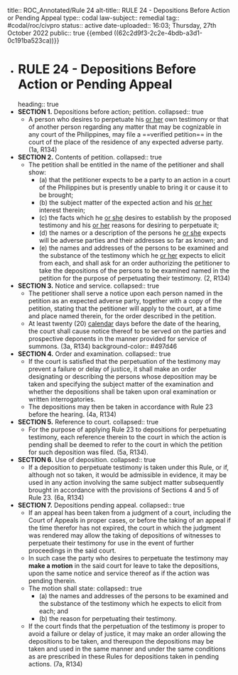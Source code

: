 title:: ROC_Annotated/Rule 24
alt-title:: RULE 24 - Depositions Before Action or Pending Appeal
type:: codal
law-subject:: remedial
tag:: #codal/roc/civpro
status:: active
date-uploaded:: 16:03; Thursday, 27th October 2022
public:: true
{{embed ((62c2d9f3-2c2e-4bdb-a3d1-0c191ba523ca))}}

- # RULE 24 - Depositions Before Action or Pending Appeal
  heading:: true
- **SECTION 1.** Depositions before action; petition.
  collapsed:: true
	- A person who desires to perpetuate his <ins>or her</ins> own testimony or that of another person regarding any matter that may be cognizable in any court of the Philippines, may file a ==verified petition== in the court of the place of the residence of any expected adverse party. (1a, R134)
- **SECTION 2.** Contents of petition.
  collapsed:: true
	- The petition shall be entitled in the name of the petitioner and shall show:
		- (a) that the petitioner expects to be a party to an action in a court of the Philippines but is presently unable to bring it or cause it to be brought;
		- (b) the subject matter of the expected action and his <ins>or her</ins> interest therein;
		- (c) the facts which he <ins>or she</ins> desires to establish by the proposed testimony and his <ins>or her</ins> reasons for desiring to perpetuate it;
		- (d) the names or a description of the persons he <ins>or she</ins> expects will be adverse parties and their addresses so far as known; and
		- (e) the names and addresses of the persons to be examined and the substance of the testimony which he <ins>or her</ins> expects to elicit from each, and shall ask for an order authorizing the petitioner to take the depositions of the persons to be examined named in the petition for the purpose of perpetuating their testimony. (2, R134)
- **SECTION 3.** Notice and service.
  collapsed:: true
	- The petitioner shall serve a notice upon each person named in the petition as an expected adverse party, together with a copy of the petition, stating that the petitioner will apply to the court, at a time and place named therein, for the order described in the petition.
	- At least twenty (20) <ins>calendar</ins> days before the date of the hearing, the court shall cause notice thereof to be served on the parties and prospective deponents in the manner provided for service of summons. (3a, R134)
	  background-color:: #497d46
- **SECTION 4.** Order and examination.
  collapsed:: true
	- If the court is satisfied that the perpetuation of the testimony may prevent a failure or delay of justice, it shall make an order designating or describing the persons whose deposition may be taken and specifying the subject matter of the examination and whether the depositions shall be taken upon oral examination or written interrogatories.
	- The depositions may then be taken in accordance with Rule 23 before the hearing. (4a, R134)
- **SECTION 5.** Reference to court.
  collapsed:: true
	- For the purpose of applying Rule 23 to depositions for perpetuating testimony, each reference therein to the court in which the action is pending shall be deemed to refer to the court in which the petition for such deposition was filed. (5a, R134).
- **SECTION 6.** Use of deposition.
  collapsed:: true
	- If a deposition to perpetuate testimony is taken under this Rule, or if, although not so taken, it would be admissible in evidence, it may be used in any action involving the same subject matter subsequently brought in accordance with the provisions of Sections 4 and 5 of Rule 23. (6a, R134)
- **SECTION 7.** Depositions pending appeal.
  collapsed:: true
	- If an appeal has been taken from a judgment of a court, including the Court of Appeals in proper cases, or before the taking of an appeal if the time therefor has not expired, the court in which the judgment was rendered may allow the taking of depositions of witnesses to perpetuate their testimony for use in the event of further proceedings in the said court.
	- In such case the party who desires to perpetuate the testimony may **make a motion** in the said court for leave to take the depositions, upon the same notice and service thereof as if the action was pending therein.
	- The motion shall state:
	  collapsed:: true
		- (a) the names and addresses of the persons to be examined and the substance of the testimony which he expects to elicit from each; and
		- (b) the reason for perpetuating their testimony.
	- If the court finds that the perpetuation of the testimony is proper to avoid a failure or delay of justice, it may make an order allowing the depositions to be taken, and thereupon the depositions may be taken and used in the same manner and under the same conditions as are prescribed in these Rules for depositions taken in pending actions. (7a, R134)